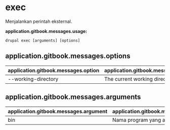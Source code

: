 # exec
Menjalankan perintah eksternal.

**application.gitbook.messages.usage:**
```
drupal exec [arguments] [options]
```

## application.gitbook.messages.options
application.gitbook.messages.option | application.gitbook.messages.details
-------|-------------
--working-directory | The current working directory.

## application.gitbook.messages.arguments
application.gitbook.messages.argument | application.gitbook.messages.details
---------|-------------
bin | Nama program yang akan dieksekusi.
